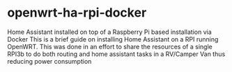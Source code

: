# openwrt-ha-rpi-docker
Home Assistant installed on top of a Raspberry Pi based installation via Docker
This is a brief guide on installing Home Assistant on a RPI running OpenWRT. This was done in an effort to share the resources of a single RPI3b to do both routing and home assistant tasks in a RV/Camper Van thus reducing power consumption
